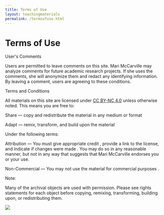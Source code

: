 ```yaml
---
title: Terms of Use
layout: teachingmaterials
permalink: /termsofuse.html
---
```

# Terms of Use 

User's Comments

Users are permitted to leave comments on this site. Mari McCarville may analyze comments for future academic research projects. If she uses the comments, she will anonymize them and redact any identifying information. By leaving a comment, users are agreeing to these conditions. 

Terms and Conditions

All materials on this site are licensed under [CC BY-NC 4.0](https://creativecommons.org/licenses/by-nc/4.0/) unless otherwise noted. This means you are free to: 

Share — copy and redistribute the material in any medium or format

Adapt — remix, transform, and build upon the material

Under the following terms:

Attribution — You must give appropriate credit , provide a link to the license, and indicate if changes were made . You may do so in any reasonable manner, but not in any way that suggests that Mari McCarville endorses you or your use.

Non-Commercial — You may not use the material for commercial purposes .

Note: 

Many of the archival objects are used with permission. Please see rights statements for each object before copying, remixing, transforming, building upon, or redistributing them. 

![](https://upload.wikimedia.org/wikipedia/commons/d/d3/Cc_by-nc_icon.svg)
